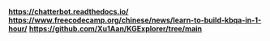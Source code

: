 
**https://chatterbot.readthedocs.io/**
**https://www.freecodecamp.org/chinese/news/learn-to-build-kbqa-in-1-hour/**
**https://github.com/Xu1Aan/KGExplorer/tree/main**